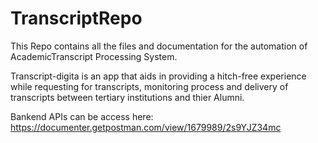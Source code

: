 # TranscriptRepo
This Repo contains all the files and documentation for the automation of AcademicTranscript Processing System.

Transcript-digita is an app that aids in providing a hitch-free experience while requesting for transcripts, monitoring process and delivery of transcripts between tertiary institutions and thier Alumni.

Bankend APIs can be access here: https://documenter.getpostman.com/view/1679989/2s9YJZ34mc
